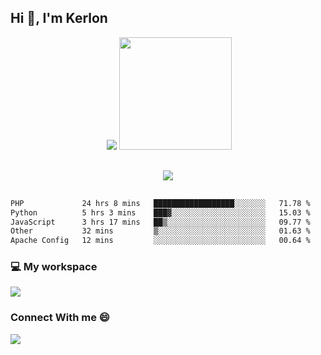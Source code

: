 ## Hi 👋, I'm Kerlon
<div align="center">
 <img scr="">
 <img src= "https://github-readme-stats.vercel.app/api?username=kerlonfernandes&show_icons=true&theme=radical"/>
  <img height="180em" src="https://github-readme-stats.vercel.app/api/top-langs/?username=kerlonfernandes&layout=compact&langs_count=8&theme=radical"/>
</div> 

<p align="center" style="margin: 30px;">
 
 <img src="https://skillicons.dev/icons?i=html,css,bootstrap,js,nodejs,jquery,python,flask,php,mysql,lua,sqlite,firebase">


</p>
<!--START_SECTION:waka-->

```txt
PHP             24 hrs 8 mins   ██████████████████░░░░░░░   71.78 %
Python          5 hrs 3 mins    ███▓░░░░░░░░░░░░░░░░░░░░░   15.03 %
JavaScript      3 hrs 17 mins   ██▒░░░░░░░░░░░░░░░░░░░░░░   09.77 %
Other           32 mins         ▒░░░░░░░░░░░░░░░░░░░░░░░░   01.63 %
Apache Config   12 mins         ░░░░░░░░░░░░░░░░░░░░░░░░░   00.64 %
```

<!--END_SECTION:waka-->


<p align="center">
 <h3>💻 My workspace</h3>
    <img src="https://skillicons.dev/icons?i=mint" />
</p>

<p align="center">
 <h3>Connect With me 😄</h3> 
    <a href="https://www.linkedin.com/in/kerlon-fernandes"><img src="https://skillicons.dev/icons?i=linkedin" />
  </a>
</p>



